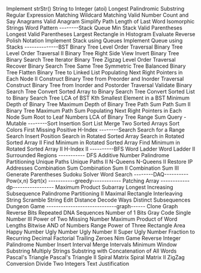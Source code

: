 Implement strStr()
String to Integer (atoi)
Longest Palindromic Substring
Regular Expression Matching
Wildcard Matching
Valid Number
Count and Say
Anagrams
Valid Anagram
Simplify Path
Length of Last Word
Isomorphic Strings
Word Pattern
--------Stack Queue
Min Stack
Valid Parentheses
Longest Valid Parentheses
Largest Rectangle in Histogram
Evaluate Reverse Polish Notation
Implement Stack using Queues
Implement Queue using Stacks
--------------BST
Binary Tree Level Order Traversal
Binary Tree Level Order Traversal II
Binary Tree Right Side View
Invert Binary Tree
Binary Search Tree Iterator
Binary Tree Zigzag Level Order Traversal
Recover Binary Search Tree
Same Tree
Symmetric Tree
Balanced Binary Tree
Flatten Binary Tree to Linked List
Populating Next Right Pointers in Each Node II
Construct Binary Tree from Preorder and Inorder Traversal
Construct Binary Tree from Inorder and Postorder Traversal
Validate Binary Search Tree
Convert Sorted Array to Binary Search Tree
Convert Sorted List to Binary Search Tree
LCA of BST
Kth Smallest Element in a BST
Minimum Depth of Binary Tree
Maximum Depth of Binary Tree
Path Sum
Path Sum II
Binary Tree Maximum Path Sum
Populating Next Right Pointers in Each Node
Sum Root to Leaf Numbers
LCA of Binary Tree
Range Sum Query - Mutable
--------Sort
Insertion Sort List
Merge Two Sorted Arrays
Sort Colors
First Missing Positive
H-Index
--------Search
Search for a Range
Search Insert Position
Search in Rotated Sorted Array
Search in Rotated Sorted Array II
Find Minimum in Rotated Sorted Array
Find Minimum in Rotated Sorted Array II
H-Index II
----------BFS
Word Ladder
Word Ladder II
Surrounded Regions
----------- DFS
Additive Number
Palindrome Partitioning
Unique Paths
Unique Paths II
N-Queens
N-Queens II
Restore IP Addresses
Combination Sum
Combination Sum II
Combination Sum III
Generate Parentheses
Sudoku Solver
Word Search
--------DAQ----------
Pow(x,n)
Sqrt(x)
-----------greedy------------
Patching Array
------------dp-----------------
Maximum Product Subarray
Longest Increasing Subsequence
Palindrome Partitioning II
Maximal Rectangle
Interleaving String
Scramble String
Edit Distance
Decode Ways
Distinct Subsequences
Dungeon Game
-----------------------------graph------
Clone Graph
Reverse Bits
Repeated DNA Sequences
Number of 1 Bits
Gray Code
Single Number III
Power of Two
Missing Number
Maximum Product of Word Lengths
Bitwise AND of Numbers Range
Power of Three
Rectangle Area
Happy Number
Ugly Number
Ugly Number II
Super Ugly Number
Fraction to Recurring Decimal
Factorial Trailing Zeroes
Nim Game
Reverse Integer
Palindrome Number
Insert Interval
Merge Intervals
Minimum Window Substring
Multiply Strings
Substring with Concatenation of All Words
Pascal's Triangle
Pascal's Triangle II
Spiral Matrix
Spiral Matrix II
ZigZag Conversion
Divide Two Integers
Text Justification